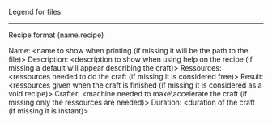 Legend for files

-------------------------------------------

Recipe format (name.recipe)

Name: \<name to show when printing (if missing it will be the path to the file)\>
Description: \<description to show when using help on the recipe (if missing a default will appear describing the craft)\>
Ressources: \<ressources needed to do the craft (if missing it is considered free)\>
Result: \<ressources given when the craft is finished (if missing it is considered as a void recipe)\>
Crafter: \<machine needed to make\\accelerate the craft (if missing only the ressources are needed)\>
Duration: \<duration of the craft (if missing it is instant)\>